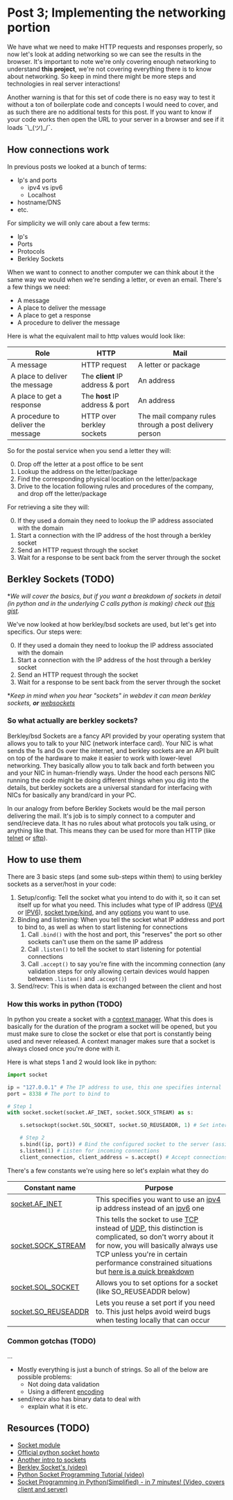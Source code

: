# Post 3; Implementing the networking portion

We have what we need to make HTTP requests and responses properly, so now let's look at adding networking so we can see the results in the browser. It's important to note we're only covering enough networking to understand **this project**, we're not covering everything there is to know about networking. So keep in mind there might be more steps and technologies in real server interactions!

Another warning is that for this set of code there is no easy way to test it without a ton of boilerplate code and concepts I would need to cover, and as such there are no additional tests for this post. If you want to know if your code works then open the URL to your server in a browser and see if it loads ¯\\\_(ツ)\_/¯.

## How connections work

In previous posts we looked at a bunch of terms:

- Ip's and ports
  - ipv4 vs ipv6
  - Localhost
- hostname/DNS
- etc.

For simplicity we will only care about a few terms:

- Ip's
- Ports
- Protocols
- Berkley Sockets

When we want to connect to another computer we can think about it the same way we would when we're sending a letter, or even an email. There's a few things we need:

- A message
- A place to deliver the message
- A place to get a response
- A procedure to deliver the message

Here is what the equivalent mail to http values would look like:

|Role|HTTP|Mail|
|----|----|----|
|A message| HTTP request | A letter or package | 
|A place to deliver the message| The **client** IP address & port | An address | 
|A place to get a response| The **host** IP address & port | An address | 
|A procedure to deliver the message| HTTP over berkley sockets | The mail company rules through a post delivery person | 

So for the postal service when you send a letter they will:

0. Drop off the letter at a post office to be sent
1. Lookup the address on the letter/package
2. Find the corresponding physical location on the letter/package
3. Drive to the location following rules and procedures of the company, and drop off the letter/package

For retrieving a site they will:

0. If they used a domain they need to lookup the IP address associated with the domain
1. Start a connection with the IP address of the host through a berkley socket
2. Send an HTTP request through the socket
3. Wait for a response to be sent back from the server through the socket


## Berkley Sockets (TODO)

\**We will cover the basics, but if you want a breakdown of sockets in detail (in python and in the underlying C calls python is making) check out [this gist](https://gist.github.com/Descent098/783f68e1e3943e8796a3aaf8a14f8013).*

We've now looked at how berkley/bsd sockets are used, but let's get into specifics. Our steps were:

0. If they used a domain they need to lookup the IP address associated with the domain
1. Start a connection with the IP address of the host through a berkley socket
2. Send an HTTP request through the socket
3. Wait for a response to be sent back from the server through the socket

\**Keep in mind when you hear "sockets" in webdev it can mean berkley sockets, **or** [websockets](https://developer.mozilla.org/en-US/docs/Web/API/WebSockets_API)*

### So what actually are berkley sockets?

Berkley/bsd Sockets are a fancy API provided by your operating system that allows you to talk to your NIC (network interface card). Your NIC is what sends the 1s and 0s over the internet, and berkley sockets are an API built on top of the hardware to make it easier to work with lower-level networking. They basically allow you to talk back and forth between you and your NIC in human-friendly ways. Under the hood each persons NIC running the code might be doing different things when you dig into the details, but berkley sockets are a universal standard for interfacing with NICs for basically any brand/card in your PC.

In our analogy from before Berkley Sockets would be the mail person delivering the mail. It's job is to simply connect to a computer and send/recieve data. It has no rules about what protocols you talk using, or anything like that. This means they can be used for more than HTTP (like [telnet](https://en.wikipedia.org/wiki/Telnet) or [sftp](https://www.ssh.com/academy/ssh/sftp-ssh-file-transfer-protocol)).

## How to use them

There are 3 basic steps (and some sub-steps within them) to using berkley sockets as a server/host in your code:

1. Setup/config: Tell the socket what you intend to do with it, so it can set itself up for what you need. This includes what type of IP address ([IPV4](https://bluecatnetworks.com/glossary/what-is-ipv4/#:~:text=Now%2C%20exactly%20what%20is%20IPv4%3F) or [IPV6](https://en.wikipedia.org/wiki/IPv6_address#:~:text=An%20IPv6%20address%20is%20represented,the%20representation%20of%20IPv6%20addresses.)), [socket type/kind](https://stackoverflow.com/questions/5815675/what-is-sock-dgram-and-sock-stream), and any [options](https://www.gnu.org/software/libc/manual/html_node/Socket_002dLevel-Options.html#Socket_002dLevel-Options) you want to use.
2. Binding and listening: When you tell the socket what IP address and port to bind to, as well as when to start listening for connections
   1. Call `.bind()` with the host and port, this "reserves" the port so other sockets can't use them on the same IP address
   2. Call `.listen()` to tell the socket to start listening for potential connections
   3. Call `.accept()` to say you're fine with the incomming connection (any validation steps for only allowing certain devices would happen between `.listen()` and `.accept()`)
3. Send/recv: This is when data is exchanged between the client and host

### How this works in python (TODO)

In python you create a socket with a [context manager](https://www.learndatasci.com/solutions/python-context-managers/). What this does is basically for the duration of the program a socket will be opened, but you must make sure to close the socket or else that port is constantly being used and never released. A context manager makes sure that a socket is always closed once you're done with it.

Here is what steps 1 and 2 would look like in python:

```python
import socket

ip = "127.0.0.1" # The IP address to use, this one specifies internal
port = 8338 # The port to bind to

# Step 1
with socket.socket(socket.AF_INET, socket.SOCK_STREAM) as s:

    s.setsockopt(socket.SOL_SOCKET, socket.SO_REUSEADDR, 1) # Set internal socket to allow SO_REUSEADDR (1 means true)

    # Step 2
    s.bind((ip, port)) # Bind the configured socket to the server (assign ip address and port number to the socket instance)
    s.listen(1) # Listen for incoming connections
    client_connection, client_address = s.accept() # Accept connections and return details about them
```

There's a few constants we're using here so let's explain what they do

| Constant name | Purpose | 
|---------------|---------|
| [socket.AF_INET](https://docs.python.org/3/library/socket.html#socket.AF_INET) | This specifies you want to use an [ipv4](https://www.juniper.net/documentation/us/en/software/junos/interfaces-security-devices/topics/topic-map/security-interface-ipv4-ipv6-protocol.html#:~:text=Length%20Subnet%20Masks-,IPv4%20Classful%20Addressing,-To%20provide%20flexibility) ip address instead of an [ipv6](https://en.wikipedia.org/wiki/IPv6_address#:~:text=An%20Internet%20Protocol%20Version%206,the%20destination%20of%20each%20packet.) one |
| [socket.SOCK_STREAM](https://docs.python.org/3/library/socket.html#socket.SOCK_STREAM) | This tells the socket to use [TCP](https://www.fortinet.com/resources/cyberglossary/tcp-ip#:~:text=Transmission%20Control%20Protocol%20(TCP)%20is,data%20and%20messages%20over%20networks.) instead of [UDP](https://www.cloudflare.com/learning/ddos/glossary/user-datagram-protocol-udp/#:~:text=The%20User%20Datagram%20Protocol%2C%20or,connection%20before%20data%20is%20transferred.), this distinction is complicated, so don't worry about it for now, you will basically always use TCP unless you're in certain performance constrained situations but [here is a quick breakdown](https://www.cloudflare.com/learning/ddos/glossary/user-datagram-protocol-udp/#:~:text=TCP%20vs.%20UDP,-UDP%20is%20faster)| 
| [socket.SOL_SOCKET](https://www.gnu.org/software/libc/manual/html_node/Socket_002dLevel-Options.html#Socket_002dLevel-Options) | Allows you to set options for a socket (like SO_REUSEADDR below)| 
| [socket.SO_REUSEADDR](https://www.gnu.org/software/libc/manual/html_node/Socket_002dLevel-Options.html#index-SO_005fREUSEADDR) | Lets you reuse a set port if you need to. This just helps avoid weird bugs when testing locally that can occur |

### Common gotchas (TODO)

...

- Mostly everything is just a bunch of strings. So all of the below are possible problems:
  - Not doing data validation
  - Using a different [encoding]()
- send/recv also has binary data to deal with
  - explain what it is etc.


## Resources (TODO)

- [Socket module](https://docs.python.org/3/library/socket.html)
- [Official python socket howto](https://docs.python.org/3/howto/sockets.html)
- [Another intro to sockets](https://realpython.com/python-sockets/)
- [Berkley Socket's (video)](https://www.youtube.com/watch?v=onQTzTJ5sqU)
- [Python Socket Programming Tutorial (video)](https://www.youtube.com/watch?v=3QiPPX-KeSc)
- [Socket Programming in Python(Simplified) - in 7 minutes! (Video, covers client and server)](https://www.youtube.com/watch?v=JNzfG7XMYSg)
